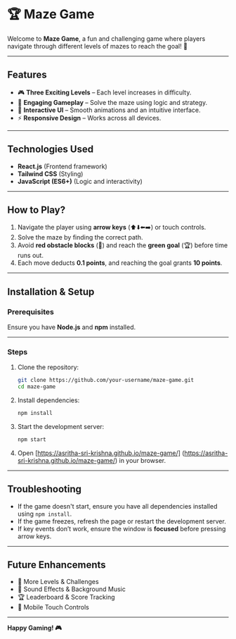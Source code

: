 # 🏆 Maze Game

Welcome to **Maze Game**, a fun and challenging game where players navigate through different levels of mazes to reach the goal! 🏁

---

## **Features**

- 🎮 **Three Exciting Levels** – Each level increases in difficulty.
- 🧠 **Engaging Gameplay** – Solve the maze using logic and strategy.
- 🎨 **Interactive UI** – Smooth animations and an intuitive interface.
- ⚡ **Responsive Design** – Works across all devices.

---

## **Technologies Used**

- **React.js** (Frontend framework)
- **Tailwind CSS** (Styling)
- **JavaScript (ES6+)** (Logic and interactivity)

---

## **How to Play?**

1. Navigate the player using **arrow keys** (⬆️⬇️⬅️➡️) or touch controls.
2. Solve the maze by finding the correct path.
3. Avoid **red obstacle blocks** (🚧) and reach the **green goal** (🏆) before time runs out.
4. Each move deducts **0.1 points**, and reaching the goal grants **10 points**.

---

## **Installation & Setup**

### Prerequisites

Ensure you have **Node.js** and **npm** installed.

---

### Steps

1. Clone the repository:
    ```sh
    git clone https://github.com/your-username/maze-game.git
    cd maze-game
    ```

2. Install dependencies:
    ```sh
    npm install
    ```

3. Start the development server:
    ```sh
    npm start
    ```

4. Open [https://asritha-sri-krishna.github.io/maze-game/] (https://asritha-sri-krishna.github.io/maze-game/) in your browser.

---

## **Troubleshooting**

- If the game doesn't start, ensure you have all dependencies installed using `npm install`.
- If the game freezes, refresh the page or restart the development server.
- If key events don’t work, ensure the window is **focused** before pressing arrow keys.

---

## **Future Enhancements**

- 🚀 More Levels & Challenges
- 🎵 Sound Effects & Background Music
- 🏆 Leaderboard & Score Tracking
- 📱 Mobile Touch Controls

---

**Happy Gaming! 🎮**
